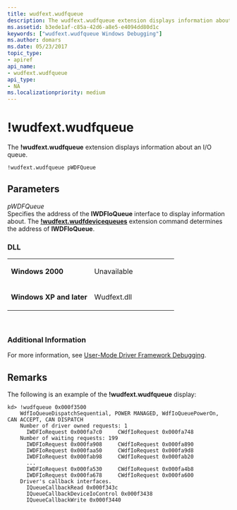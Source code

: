 ```yaml
---
title: wudfext.wudfqueue
description: The wudfext.wudfqueue extension displays information about an I/O queue.
ms.assetid: b3ede1af-c85a-42d6-a8e5-e4094dd80d1c
keywords: ["wudfext.wudfqueue Windows Debugging"]
ms.author: domars
ms.date: 05/23/2017
topic_type:
- apiref
api_name:
- wudfext.wudfqueue
api_type:
- NA
ms.localizationpriority: medium
---
```


# !wudfext.wudfqueue


The **!wudfext.wudfqueue** extension displays information about an I/O queue.

```
!wudfext.wudfqueue pWDFQueue
```

## <span id="Parameters"></span><span id="parameters"></span><span id="PARAMETERS"></span>Parameters


<span id="_______pWDFQueue______"></span><span id="_______pwdfqueue______"></span><span id="_______PWDFQUEUE______"></span> *pWDFQueue*   
Specifies the address of the **IWDFIoQueue** interface to display information about. The [**!wudfext.wudfdevicequeues**](-wudfext-wudfdevicequeues.md) extension command determines the address of **IWDFIoQueue**.

### <span id="DLL"></span><span id="dll"></span>DLL

<table>
<colgroup>
<col width="50%" />
<col width="50%" />
</colgroup>
<tbody>
<tr class="odd">
<td align="left"><p><strong>Windows 2000</strong></p></td>
<td align="left"><p>Unavailable</p></td>
</tr>
<tr class="even">
<td align="left"><p><strong>Windows XP and later</strong></p></td>
<td align="left"><p>Wudfext.dll</p></td>
</tr>
</tbody>
</table>

 

### <span id="Additional_Information"></span><span id="additional_information"></span><span id="ADDITIONAL_INFORMATION"></span>Additional Information

For more information, see [User-Mode Driver Framework Debugging](user-mode-driver-framework-debugging.md).

Remarks
-------

The following is an example of the **!wudfext.wudfqueue** display:

```
kd> !wudfqueue 0x000f3500 
    WdfIoQueueDispatchSequential, POWER MANAGED, WdfIoQueuePowerOn, CAN ACCEPT, CAN DISPATCH
    Number of driver owned requests: 1
      IWDFIoRequest 0x000fa7c0     CWdfIoRequest 0x000fa748
    Number of waiting requests: 199
      IWDFIoRequest 0x000fa908     CWdfIoRequest 0x000fa890
      IWDFIoRequest 0x000faa50     CWdfIoRequest 0x000fa9d8
      IWDFIoRequest 0x000fab98     CWdfIoRequest 0x000fab20
      ...
      IWDFIoRequest 0x000fa530     CWdfIoRequest 0x000fa4b8
      IWDFIoRequest 0x000fa678     CWdfIoRequest 0x000fa600
    Driver's callback interfaces.
      IQueueCallbackRead 0x000f343c
      IQueueCallbackDeviceIoControl 0x000f3438
      IQueueCallbackWrite 0x000f3440
```

 

 





